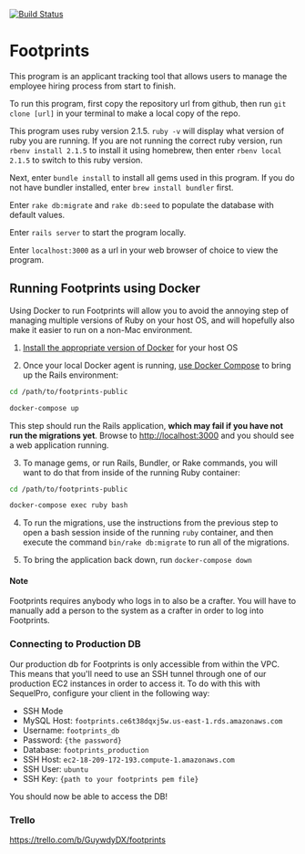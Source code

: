 [![Build Status](https://travis-ci.org/mongeeses/footprints-public.svg?branch=develop)](https://travis-ci.org/mongeeses/footprints-public)
# Footprints

This program is an applicant tracking tool that allows users to manage the employee hiring process from start to finish.

To run this program, first copy the repository url from github, then run
`git clone [url]` in your terminal to make a local copy of the repo.

This program uses ruby version 2.1.5.
`ruby -v` will display what version of ruby you are running.
	If you are not running the correct ruby version, run
	`rbenv install 2.1.5` to install it using homebrew, then enter
	`rbenv local 2.1.5` to switch to this ruby version.

Next, enter
`bundle install` to install all gems used in this program.
	If you do not have bundler installed, enter
	`brew install bundler` first.

Enter
`rake db:migrate` and `rake db:seed` to populate
the database with default values.

Enter
`rails server` to start the program locally.

Enter
`localhost:3000` as a url in your web browser of choice to view the program.

## Running Footprints using Docker

Using Docker to run Footprints will allow you to avoid the annoying step of
managing multiple versions of Ruby on your host OS, and will hopefully also
make it easier to run on a non-Mac environment.

1. [Install the appropriate version of Docker](https://www.docker.com/get-started) for your host OS

2. Once your local Docker agent is running, [use Docker Compose](https://docs.docker.com/compose/) to bring up the Rails environment:

```bash
cd /path/to/footprints-public

docker-compose up
``` 

This step should run the Rails application, **which may fail if you have not run the migrations yet**. Browse to [http://localhost:3000](http://localhost:3000) and you should see a web application running.

3. To manage gems, or run Rails, Bundler, or Rake commands, you will want to do that from inside of the running Ruby container:

```bash
cd /path/to/footprints-public

docker-compose exec ruby bash
```

4. To run the migrations, use the instructions from the previous step to open a bash session inside of the running `ruby` container, and then execute the command `bin/rake db:migrate` to run all of the migrations.

5. To bring the application back down, run `docker-compose down`

#### Note

Footprints requires anybody who logs in to also be a crafter. You will have to manually add a person to the system as a crafter in order to log into Footprints.

### Connecting to Production DB

Our production db for Footprints is only accessible from within the VPC. This means that you'll need to use an SSH tunnel through one of our production EC2 instances in order to access it. To do with this with SequelPro, configure your client in the following way:

* SSH Mode
* MySQL Host: `footprints.ce6t38dqxj5w.us-east-1.rds.amazonaws.com`
* Username: `footprints_db`
* Password: `{the password}`
* Database: `footprints_production`
* SSH Host: `ec2-18-209-172-193.compute-1.amazonaws.com`
* SSH User: `ubuntu`
* SSH Key: `{path to your footprints pem file}`

You should now be able to access the DB!

### Trello
https://trello.com/b/GuywdyDX/footprints
